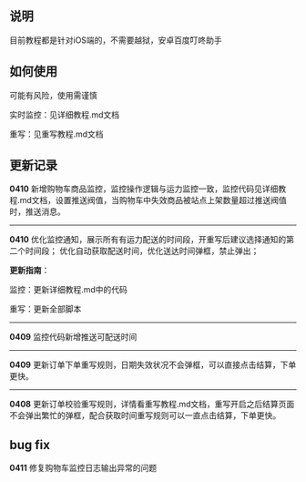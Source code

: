 ## 说明
目前教程都是针对iOS端的，不需要越狱，安卓百度叮咚助手

## 如何使用
可能有风险，使用需谨慎

实时监控：见详细教程.md文档

重写：见重写教程.md文档
## 更新记录
**0410** 新增购物车商品监控，监控操作逻辑与运力监控一致，监控代码见详细教程.md文档，设置推送阀值，当购物车中失效商品被站点上架数量超过推送阀值时，推送消息。

---

**0410** 优化监控通知，展示所有有运力配送的时间段，开重写后建议选择通知的第二个时间段；
优化自动获取配送时间，优化送达时间弹框，禁止弹出；

**更新指南**：

监控：更新详细教程.md中的代码

重写：更新全部脚本

---

**0409** 监控代码新增推送可配送时间

---

**0409** 更新订单下单重写规则，日期失效状况不会弹框，可以直接点击结算，下单更快。

---
**0408** 更新订单校验重写规则，详情看重写教程.md文档，重写开启之后结算页面不会弹出繁忙的弹框，配合获取时间重写规则可以一直点击结算，下单更快。

## bug fix
**0411** 修复购物车监控日志输出异常的问题